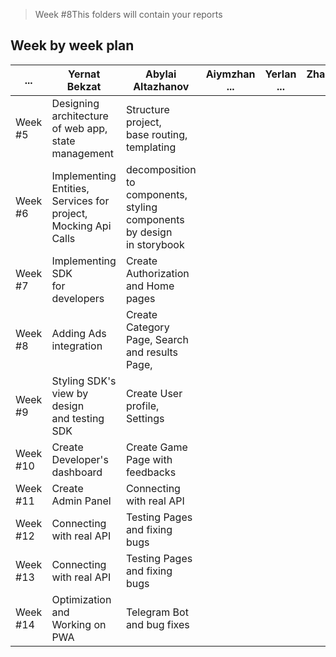 > Week #8This folders will contain your reports

## Week by week plan

| ...      | Yernat Bekzat                                                            | Abylai Altazhanov                                                                 | Aiymzhan ... | Yerlan ... | Zhanbolat ... |
| -------- | ------------------------------------------------------------------------ | --------------------------------------------------------------------------------- | ------------ | ---------- | ------------- |
| Week #5  | Designing architecture<br /> of web app,<br />state management           | Structure project,<br />base routing,<br />templating                             |              |            |               |
| Week #6  | Implementing Entities,<br />Services for project,<br />Mocking Api Calls | decomposition to components,<br />styling components by design <br />in storybook |              |            |               |
| Week #7  | Implementing SDK<br />for developers                                     | Create Authorization<br />and Home pages                                          |              |            |               |
| Week #8  | Adding Ads integration                                                   | Create Category Page, Search<br /> and results Page,                              |              |            |               |
| Week #9  | Styling SDK's view by design<br />and testing SDK                        | Create User profile, Settings                                                     |              |            |               |
| Week #10 | Create Developer's dashboard                                             | Create Game Page with feedbacks                                                   |              |            |               |
| Week #11 | Create Admin Panel                                                       | Connecting with real API                                                          |              |            |               |
| Week #12 | Connecting with real API                                                 | Testing Pages and fixing bugs                                                     |              |            |               |
| Week #13 | Connecting with real API                                                 | Testing Pages and fixing bugs                                                     |              |            |               |
| Week #14 | Optimization and <br />Working on PWA                                    | Telegram Bot and bug fixes                                                        |              |            |               |
